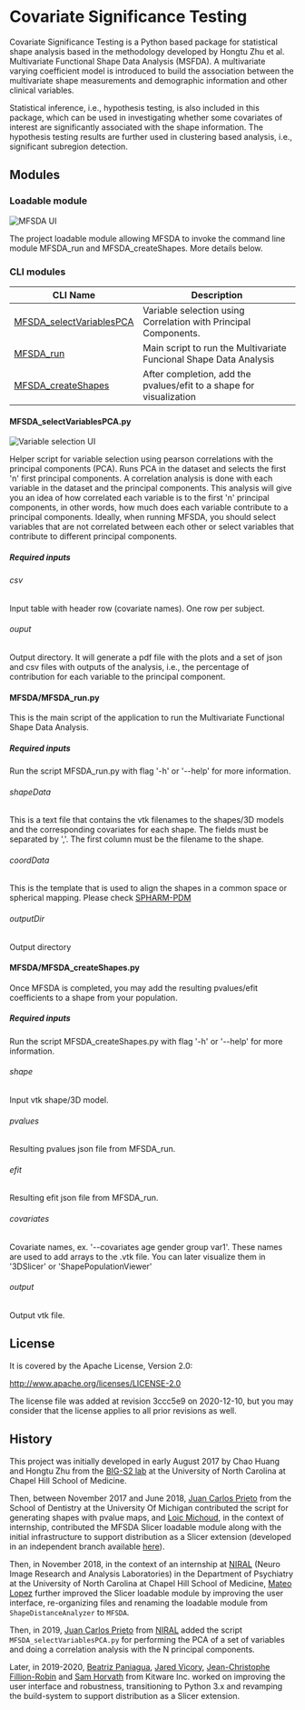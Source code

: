 # Covariate Significance Testing

Covariate Significance Testing is a Python based package for statistical shape analysis based in the methodology developed by Hongtu Zhu et al. Multivariate Functional Shape Data Analysis (MSFDA). A multivariate varying coefficient model is introduced to build the association between the multivariate shape measurements and demographic information and other clinical variables.

Statistical inference, i.e., hypothesis testing, is also included in this package, which can be used in investigating whether some covariates of interest are significantly associated with the shape information. The hypothesis testing results are further used in clustering based analysis, i.e., significant subregion detection.

## Modules

### Loadable module

![MFSDA UI](MFSDA/Resources/Icons/RunMFSDA.png)

The project loadable module allowing MFSDA to invoke the command line module MFSDA_run
and MFSDA_createShapes. More details below.

### CLI modules

| CLI Name           | Description |
|--------------------|-------------|
| [MFSDA_selectVariablesPCA][MFSDA_selectVariablesPCA] | Variable selection using Correlation with Principal Components. |
| [MFSDA_run][MFSDA_run]                               | Main script to run the Multivariate Funcional Shape Data Analysis |
| [MFSDA_createShapes][MFSDA_createShapes]             | After completion, add the pvalues/efit to a shape for visualization|

[MFSDA_createShapes]: https://github.com/DCBIA-OrthoLab/MFSDA_Python/blob/master/MFSDA/MFSDA_createShapes.xml
[MFSDA_run]: https://github.com/DCBIA-OrthoLab/MFSDA_Python/blob/master/MFSDA/MFSDA_run.xml
[MFSDA_selectVariablesPCA]: https://github.com/DCBIA-OrthoLab/MFSDA_Python/blob/master/MFSDA/Resources/Libraries/MFSDA_selectVariablesPCA.py

#### MFSDA_selectVariablesPCA.py

![Variable selection UI](MFSDA/Resources/Icons/SelectVariables.png)

Helper script for variable selection using pearson correlations with the principal components (PCA).
Runs PCA in the dataset and selects the first 'n' first principal components.
A correlation analysis is done with each variable in the dataset and the principal components.
This analysis will give you an idea of how correlated each variable is to the first 'n' principal components, in other words,
how much does each variable contribute to a principal components. Ideally, when running MFSDA, you should select variables
that are not correlated between each other or select variables that contribute to different principal components.

##### Required inputs

###### csv

Input table with header row (covariate names). One row per subject.

###### ouput

Output directory. It will generate a pdf file with the plots and a set of json and csv files with outputs of the analysis, i.e., the percentage of contribution for each variable to the principal component.


#### MFSDA/MFSDA_run.py

This is the main script of the application to run the Multivariate Functional Shape Data Analysis.

##### Required inputs

Run the script MFSDA_run.py with flag '-h' or '--help' for more information.

###### shapeData

This is a text file that contains the vtk filenames to the shapes/3D models and the corresponding covariates for each shape. The fields must be separated by ','. The first column must be the filename to the shape.

###### coordData

This is the template that is used to align the shapes in a common space or spherical mapping.
Please check [SPHARM-PDM](https://github.com/NIRALUser/SPHARM-PDM)

###### outputDir

Output directory

#### MFSDA/MFSDA_createShapes.py

Once MFSDA is completed, you may add the resulting pvalues/efit coefficients to a shape from your population.

##### Required inputs

Run the script MFSDA_createShapes.py with flag '-h' or '--help' for more information.

###### shape

Input vtk shape/3D model.

###### pvalues

Resulting pvalues json file from MFSDA_run.

###### efit

Resulting efit json file from MFSDA_run.

###### covariates

Covariate names, ex. '--covariates age gender group var1'. These names are used to add arrays to the .vtk file. You can later visualize them in '3DSlicer' or 'ShapePopulationViewer'

###### output

Output vtk file.

## License

It is covered by the Apache License, Version 2.0:

http://www.apache.org/licenses/LICENSE-2.0

The license file was added at revision 3ccc5e9 on 2020-12-10, but you may consider that the license applies to all prior revisions as well.

## History

This project was initially developed in early August 2017 by Chao Huang and Hongtu Zhu from
the [BIG-S2 lab](https://www.med.unc.edu/bigs2/) at the University of North Carolina at Chapel Hill School of Medicine.

Then, between November 2017 and June 2018, [Juan Carlos Prieto][juanprietob] from the School of Dentistry at the University Of Michigan contributed the script for generating shapes with pvalue maps, and [Loic Michoud][loic-michoud],
in the context of internship, contributed the MFSDA Slicer loadable module along with the initial infrastructure to
support distribution as a Slicer extension (developed in an independent branch available [here][support-slicer-extension]).

Then, in November 2018, in the context of an internship at [NIRAL][niral] (Neuro Image Research and Analysis Laboratories)
in the Department of Psychiatry at the University of North Carolina at Chapel Hill School of Medicine,  [Mateo Lopez][lopezmt] further improved the Slicer loadable module by improving the user interface, re-organizing files and renaming the
loadable module from `ShapeDistanceAnalyzer` to `MFSDA`.

Then, in 2019, [Juan Carlos Prieto][juanprietob] from [NIRAL][niral] added the script `MFSDA_selectVariablesPCA.py`
for performing the PCA of a set of variables and doing a correlation analysis with the N principal components.

Later, in 2019-2020, [Beatriz Paniagua][bpaniagua], [Jared Vicory][vicory], [Jean-Christophe Fillion-Robin][jcfr]
and [Sam Horvath][sjh26] from Kitware Inc. worked on improving the user interface and robustness, transitioning
to Python 3.x and revamping the build-system to support distribution as a Slicer extension.

[juanprietob]: https://github.com/juanprietob
[loic-michoud]: https://github.com/loic-michoud
[support-slicer-extension]: https://github.com/loic-michoud/MFSDA_Python/commits/SlicerExtension
[lopezmt]: https://github.com/lopezmt
[niral]: https://www.med.unc.edu/psych/research/niral/people-1/structural-and-dti-analysis-group/
[vicory]: https://github.com/vicory
[sjh26]: https://github.com/sjh26
[jcfr]: https://github.com/jcfr
[bpaniagua]: https://github.com/bpaniagua
